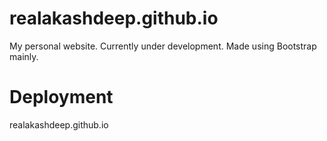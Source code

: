 # realakashdeep.github.io
My personal website. Currently under development.
Made using Bootstrap mainly.

# Deployment
realakashdeep.github.io
